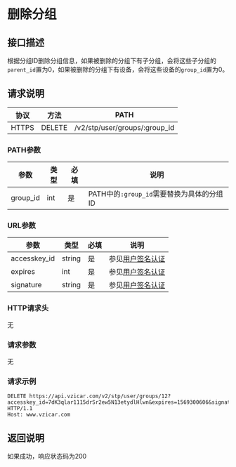 # 删除分组

## 接口描述

根据分组ID删除分组信息，如果被删除的分组下有子分组，会将这些子分组的`parent_id`置为0，如果被删除的分组下有设备，会将这些设备的`group_id`置为0。

## 请求说明

协议 | 方法 | PATH 
---|---|---
HTTPS | DELETE | /v2/stp/user/groups/:group_id

### PATH参数

参数 | 类型 | 必填 | 说明
---|---|---|---
group_id | int | 是 | PATH中的`:group_id`需要替换为具体的分组ID

### URL参数

参数 | 类型 | 必填 | 说明
---|---|---|---
accesskey_id | string | 是 | 参见[用户签名认证](/SIGNATURE.md)
expires | int | 是 | 参见[用户签名认证](/SIGNATURE.md)
signature | string | 是 | 参见[用户签名认证](/SIGNATURE.md)

### HTTP请求头

无

### 请求参数

无

### 请求示例

```
DELETE https://api.vzicar.com/v2/stp/user/groups/12?accesskey_id=7dK3qlar1115drSr2ew5N13etydlHlwn&expires=1569300606&signature=%2FLfu88AKh3KkRtaRQROM7zlVcgE%3D HTTP/1.1
Host: www.vzicar.com
```

## 返回说明

如果成功，响应状态码为200